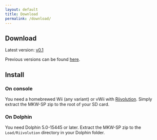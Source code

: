 ```yaml
---
layout: default
title: Download
permalink: /download/
---
```


## Download

Latest version: [v0.1](https://github.com/stblr/mkw-sp/releases/download/v0.1/mkw-sp-v0.1.zip)

Previous versions can be found [here](https://github.com/stblr/mkw-sp/releases).

## Install

### On console

You need a homebrewed Wii (any variant) or vWii with [Riivolution](https://riivolution.github.io/wiki/Riivolution/). Simply extract the MKW-SP zip to the root of your SD card.

### On Dolphin

You need Dolphin 5.0-15445 or later. Extract the MKW-SP zip to the `Load/Riivolution` directory in your Dolphin folder.
